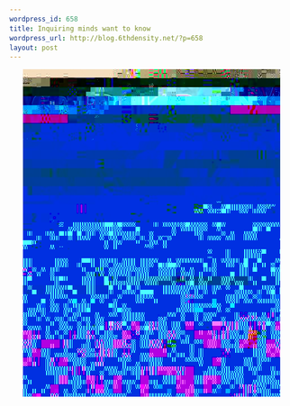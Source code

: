 ```yaml
--- 
wordpress_id: 658
title: Inquiring minds want to know
wordpress_url: http://blog.6thdensity.net/?p=658
layout: post
---
```

<p align="center"><a href="http://www.theonion.com/content/node/45071"><img alt="onionmagazine_020206.article.jpeg" id="image657" src="/wp-content/uploads/2007/03/onionmagazine_020206.article.jpeg" /></a></p>
